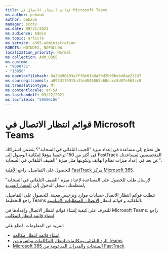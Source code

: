 ```yaml
---
title: قوائم انتظار الاتصال في Microsoft Teams
ms.author: pebaum
author: pebaum
manager: scotv
ms.date: 09/21/2021
ms.audience: Admin
ms.topic: article
ms.service: o365-administration
ROBOTS: NOINDEX, NOFOLLOW
localization_priority: Normal
ms.collection: Adm_O365
ms.custom:
- "9000731"
- "13856"
ms.openlocfilehash: 0a28496493a7ff0e01b0a50d2b95beb48ae23747
ms.sourcegitcommit: a097d1f8915a31ed8460b5b68dccc8d87e563cc0
ms.translationtype: MT
ms.contentlocale: ar-SA
ms.lasthandoff: 09/22/2021
ms.locfileid: "59506186"
---
```

# <a name="call-queues-in-microsoft-teams"></a>قوائم انتظار الاتصال في Microsoft Teams

هل تحتاج إلى مساعدة في إعداد ميزة "الجيب التلقائي في السحابة"؟ يتضمن اشتراكك في أكثر من 150 ترخيصا مؤهلا إمكانية الوصول إلى FastTrack المتخصصين لمساعدتك عن بعد في إعداد ميزات نظام الهاتف وتكوينها مثل ميزة "الضيف التلقائي في السحابة".

للحصول على التفاصيل، راجع [الأهلية](https://docs.microsoft.com/fasttrack/eligibility) [FastTrack مركز Microsoft 365](https://docs.microsoft.com/fasttrack/introduction#what-is-fasttrack-for-microsoft-365).

لإرسال طلب للحصول على المساعدة لإعداد ميزة "الضيف التلقائي في السحابة" لمنظمتك، سجل الدخول إلى [المسار السريع.](https://www.microsoft.com/fasttrack?rtc=1)

تتطلب قوائم انتظار الاتصال حسابات موارد وترخيص معينة. للحصول على التفاصيل، راجع التخطيط Teams التلقائية و قوائم انتظار [الاتصال: المتطلبات الأساسية](https://docs.microsoft.com/microsoftteams/plan-auto-attendant-call-queue#prerequisites).

للتعرف على كيفية إنشاء قوائم انتظار الاتصال وإعدادها في Microsoft Teams، راجع [إنشاء قائمة انتظار للمكاتب](https://docs.microsoft.com/microsoftteams/create-a-phone-system-call-queue). 

لمزيد من المعلومات، اطلع على:

- [إنشاء قائمة انتظار مكالمة](https://docs.microsoft.com/microsoftteams/create-a-phone-system-call-queue)
- [الرد التلقائي ومكالمات انتظار المكالمات مباشرة من Teams](https://docs.microsoft.com/microsoftteams/answer-auto-attendant-and-call-queue-calls)
- [Microsoft 365 المنتجات والقدرات المدعومة من FastTrack](https://docs.microsoft.com/fasttrack/products-and-capabilities#office-365)